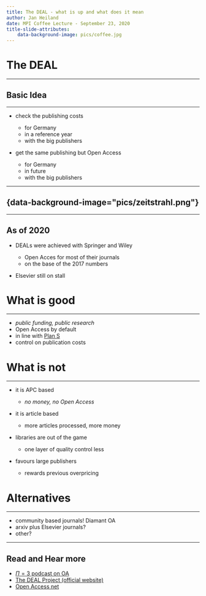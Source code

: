 ```yaml
---
title: The DEAL - what is up and what does it mean
author: Jan Heiland
date: MPI Coffee Lecture - September 23, 2020
title-slide-attributes:
    data-background-image: pics/coffee.jpg
---
```


# The DEAL

---

## Basic Idea

---

 * check the publishing costs 
   * for Germany
   * in a reference year
   * with the big publishers

 * get the same publishing but Open Access
   * for Germany
   * in future 
   * with the big publishers

---

## {data-background-image="pics/zeitstrahl.png"}

---

## As of 2020

 * DEALs were achieved with Springer and Wiley
   * Open Acces for most of their journals
   * on the base of the 2017 numbers

 * Elsevier still on stall

# What is good

---

 * *public funding, public research*
 * Open Access by default
 * in line with [Plan S](https://www.coalition-s.org/plan_s_principles/)
 * control on publication costs


# What is not 

---

 * it is APC based
   * *no money, no Open Access*

 * it is article based
   * more articles processed, more money

 * libraries are out of the game
   * one layer of quality control less

 * favours large publishers
   * rewards previous overpricing


# Alternatives

---

 * community based journals! Diamant OA
 * arxiv plus Elsevier journals?
 * other? 

---

## Read and Hear more

 * [$\Pi=3$ podcast on OA](https://pi-ist-genau-3.de/open-access/)
 * [The DEAL Project (official website)](https://www.projekt-deal.de)
 * [Open Access net](https://open-access.net)
